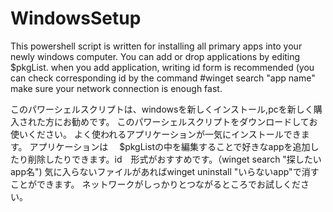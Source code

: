 # WindowsSetup
This powershell script is written for installing all primary apps into your newly windows computer.
You can add or drop applications by editing $pkgList.
when you add application, writing id form is recommended (you can check corresponding id by the command #winget search "app name"
make sure your network connection is enough fast.

このパワーシェルスクリプトは、windowsを新しくインストール,pcを新しく購入された方にお勧めです。
このパワーシェルスクリプトをダウンロードしてお使いください。
よく使われるアプリケーションが一気にインストールできます。
アプリケーションは　
$pkgListの中を編集することで好きなappを追加したり削除したりできます。id　形式がおすすめです。（winget search "探したいapp名")
気に入らないファイルがあればwinget uninstall "いらないapp"で消すことができます。
ネットワークがしっかりとつながるところでお試しください。

